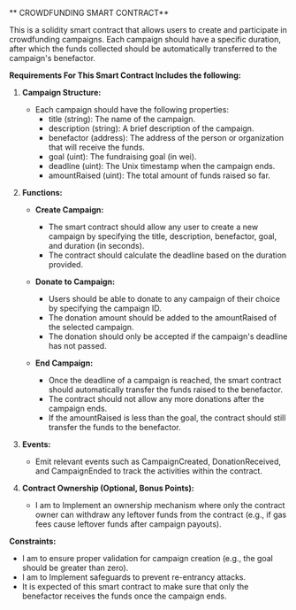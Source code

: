 ** CROWDFUNDING SMART CONTRACT**

This is a solidity smart contract that allows users to create and participate in crowdfunding campaigns. Each campaign should have a specific duration, after which the funds collected should be automatically transferred to the campaign's benefactor.

**Requirements For This Smart Contract Includes the following:**

1.  **Campaign Structure:**
    
    -   Each campaign should have the following properties:
        -   title (string): The name of the campaign.
        -   description (string): A brief description of the campaign.
        -   benefactor (address): The address of the person or organization that will receive the funds.
        -   goal (uint): The fundraising goal (in wei).
        -   deadline (uint): The Unix timestamp when the campaign ends.
        -   amountRaised (uint): The total amount of funds raised so far.
2.  **Functions:**
    
    -   **Create Campaign:**
        
        -   The smart contract should allow any user to create a new campaign by specifying the title, description, benefactor, goal, and duration (in seconds).
        -   The contract should calculate the deadline based on the duration provided.
    -   **Donate to Campaign:**
        
        -   Users should be able to donate to any campaign of their choice by specifying the campaign ID.
        -   The donation amount should be added to the amountRaised of the selected campaign.
        -   The donation should only be accepted if the campaign's deadline has not passed.
    -   **End Campaign:**
        
        -   Once the deadline of a campaign is reached, the smart contract should automatically transfer the funds raised to the benefactor.
        -   The contract should not allow any more donations after the campaign ends.
        -   If the amountRaised is less than the goal, the contract should still transfer the funds to the benefactor.
3.  **Events:**
    
    -   Emit relevant events such as CampaignCreated, DonationReceived, and CampaignEnded to track the activities within the contract.
4.  **Contract Ownership (Optional, Bonus Points):**
    
    -   I am to Implement an ownership mechanism where only the contract owner can withdraw any leftover funds from the contract (e.g., if gas fees cause leftover funds after campaign payouts).

**Constraints:**

-   I am to ensure proper validation for campaign creation (e.g., the goal should be greater than zero).
-   I am to Implement safeguards to prevent re-entrancy attacks.
-   It is expected of this smart contract to make sure that only the benefactor receives the funds once the campaign ends.
